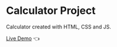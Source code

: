 # Calculator Project

Calculator created with HTML, CSS and JS.

[Live Demo](https://dylanperera.github.io/calculatorProject) :point_left:
